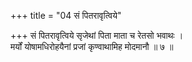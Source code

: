 +++
title = "04 सं पितरावृत्विये"

+++
सं पितरावृत्विये सृजेथां पिता माता च रेतसो भवाथः ।  
मर्यों योषामधिरोहयैनां प्रजां कृण्वाथामिह मोदमानौ ॥ ७ ॥